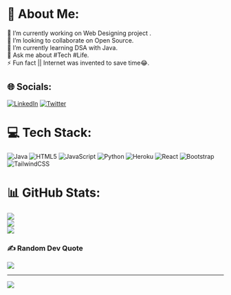 # 💫 About Me:
🔭 I’m currently working on Web Designing project .<br>
👯 I’m looking to collaborate on Open Source.<br>
🌱 I’m currently learning DSA with Java.<br>
💬 Ask me about #Tech #Life.<br>
⚡ Fun fact || Internet was invented to save time😂.


## 🌐 Socials:
[![LinkedIn](https://img.shields.io/badge/LinkedIn-%230077B5.svg?logo=linkedin&logoColor=white)](https://linkedin.com/in/www.linkedin.com/in/vanya-rastogi-35540a205)
[![Twitter](https://img.shields.io/badge/Twitter-%231DA1F2.svg?logo=Twitter&logoColor=white)](https://twitter.com/https://twitter.com/vanya_rastogi) 

# 💻 Tech Stack:
![Java](https://img.shields.io/badge/java-%23ED8B00.svg?style=for-the-badge&logo=java&logoColor=white) ![HTML5](https://img.shields.io/badge/html5-%23E34F26.svg?style=for-the-badge&logo=html5&logoColor=white) ![JavaScript](https://img.shields.io/badge/javascript-%23323330.svg?style=for-the-badge&logo=javascript&logoColor=%23F7DF1E) ![Python](https://img.shields.io/badge/python-3670A0?style=for-the-badge&logo=python&logoColor=ffdd54) ![Heroku](https://img.shields.io/badge/heroku-%23430098.svg?style=for-the-badge&logo=heroku&logoColor=white) ![React](https://img.shields.io/badge/react-%2320232a.svg?style=for-the-badge&logo=react&logoColor=%2361DAFB) ![Bootstrap](https://img.shields.io/badge/bootstrap-%23563D7C.svg?style=for-the-badge&logo=bootstrap&logoColor=white) ![TailwindCSS](https://img.shields.io/badge/tailwindcss-%2338B2AC.svg?style=for-the-badge&logo=tailwind-css&logoColor=white)
# 📊 GitHub Stats:
![](https://github-readme-stats.vercel.app/api?username=VanyaRastogi&theme=default&hide_border=false&include_all_commits=false&count_private=false)<br/>
![](https://github-readme-streak-stats.herokuapp.com/?user=VanyaRastogi&theme=default&hide_border=false)<br/>
![](https://github-readme-stats.vercel.app/api/top-langs/?username=VanyaRastogi&theme=default&hide_border=false&include_all_commits=false&count_private=false&layout=compact)

### ✍️ Random Dev Quote
![](https://quotes-github-readme.vercel.app/api?type=horizontal&theme=merko)

---
[![](https://visitcount.itsvg.in/api?id=VanyaRastogi&icon=5&color=5)](https://visitcount.itsvg.in)
